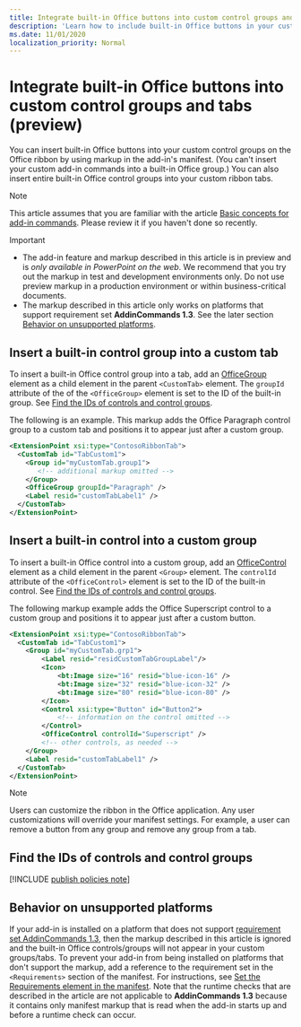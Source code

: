 ```yaml
---
title: Integrate built-in Office buttons into custom control groups and tabs
description: 'Learn how to include built-in Office buttons in your custom command groups and tabs on the Office ribbon.'
ms.date: 11/01/2020
localization_priority: Normal
---
```



# Integrate built-in Office buttons into custom control groups and tabs (preview)

You can insert built-in Office buttons into your custom control groups on the Office ribbon by using markup in the add-in's manifest. (You can't insert your custom add-in commands into a built-in Office group.) You can also insert entire built-in Office control groups into your custom ribbon tabs.

> [!NOTE]
> This article assumes that you are familiar with the article [Basic concepts for add-in commands](add-in-commands.md). Please review it if you haven't done so recently.

> [!IMPORTANT]
>
> - The add-in feature and markup described in this article is in preview and is *only available in PowerPoint on the web*. We recommend that you try out the markup in test and development environments only. Do not use preview markup in a production environment or within business-critical documents.
> - The markup described in this article only works on platforms that support requirement set **AddinCommands 1.3**. See the later section [Behavior on unsupported platforms](#behavior-on-unsupported-platforms).

## Insert a built-in control group into a custom tab

To insert a built-in Office control group into a tab, add an [OfficeGroup](../reference/manifest/customtab.md#officegroup) element as a child element in the parent `<CustomTab>` element. The `groupId` attribute of the of the `<OfficeGroup>` element is set to the ID of the built-in group. See [Find the IDs of controls and control groups](#find-the-ids-of-controls-and-control-groups).

The following is an example. This markup adds the Office Paragraph control group to a custom tab and positions it to appear just after a custom group.

```xml
<ExtensionPoint xsi:type="ContosoRibbonTab">
  <CustomTab id="TabCustom1">
    <Group id="myCustomTab.group1">
       <!-- additional markup omitted -->
    </Group>
    <OfficeGroup groupId="Paragraph" />
    <Label resid="customTabLabel1" />
  </CustomTab>
</ExtensionPoint>
```

## Insert a built-in control into a custom group

To insert a built-in Office control into a custom group, add an [OfficeControl](../reference/manifest/group.md#officecontrol) element as a child element in the parent `<Group>` element. The `controlId` attribute of the `<OfficeControl>` element is set to the ID of the built-in control. See [Find the IDs of controls and control groups](#find-the-ids-of-controls-and-control-groups).

The following markup example adds the Office Superscript control to a custom group and positions it to appear just after a custom button.

```xml
<ExtensionPoint xsi:type="ContosoRibbonTab">
  <CustomTab id="TabCustom1">
    <Group id="myCustomTab.grp1">
        <Label resid="residCustomTabGroupLabel"/>
        <Icon>
            <bt:Image size="16" resid="blue-icon-16" />
            <bt:Image size="32" resid="blue-icon-32" />
            <bt:Image size="80" resid="blue-icon-80" />
        </Icon>
        <Control xsi:type="Button" id="Button2">
            <!-- information on the control omitted -->
        </Control>
        <OfficeControl controlId="Superscript" />
        <!-- other controls, as needed -->
    </Group>
    <Label resid="customTabLabel1" />
  </CustomTab>
</ExtensionPoint>
```

> [!NOTE]
> Users can customize the ribbon in the Office application. Any user customizations will override your manifest settings. For example, a user can remove a button from any group and remove any group from a tab.

## Find the IDs of controls and control groups

[!INCLUDE [publish policies note](../includes/find-control-ids.md)]

## Behavior on unsupported platforms

If your add-in is installed on a platform that does not support [requirement set AddinCommands 1.3](../reference/requirement-sets/add-in-commands-requirement-sets.md), then the markup described in this article is ignored and the built-in Office controls/groups will not appear in your custom groups/tabs. To prevent your add-in from being installed on platforms that don't support the markup, add a reference to the requirement set in the `<Requirements>` section of the manifest. For instructions, see [Set the Requirements element in the manifest](../develop/specify-office-hosts-and-api-requirements.md#set-the-requirements-element-in-the-manifest). Note that the runtime checks that are described in the article are not applicable to **AddinCommands 1.3** because it contains only manifest markup that is read when the add-in starts up and before a runtime check can occur.

